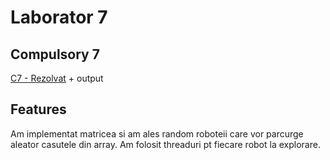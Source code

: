 # Laborator 7
## Compulsory 7
[C7 - Rezolvat](Rezolvat) + output
## Features
Am implementat matricea si am ales random roboteii care vor parcurge aleator casutele din array. Am folosit threaduri pt fiecare robot la explorare.
